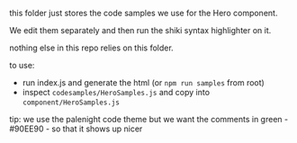 this folder just stores the code samples we use for the Hero component.

We edit them separately and then run the shiki syntax highlighter on it.

nothing else in this repo relies on this folder.

to use:

- run index.js and generate the html (or `npm run samples` from root)
- inspect `codesamples/HeroSamples.js` and copy into `component/HeroSamples.js`

tip: we use the palenight code theme but we want the comments in green - #90EE90 - so that it shows up nicer
